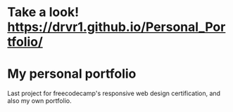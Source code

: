 # Take a look!  https://drvr1.github.io/Personal_Portfolio/
# My personal portfolio
 Last project for freecodecamp's responsive web design certification, and also my own portfolio.
